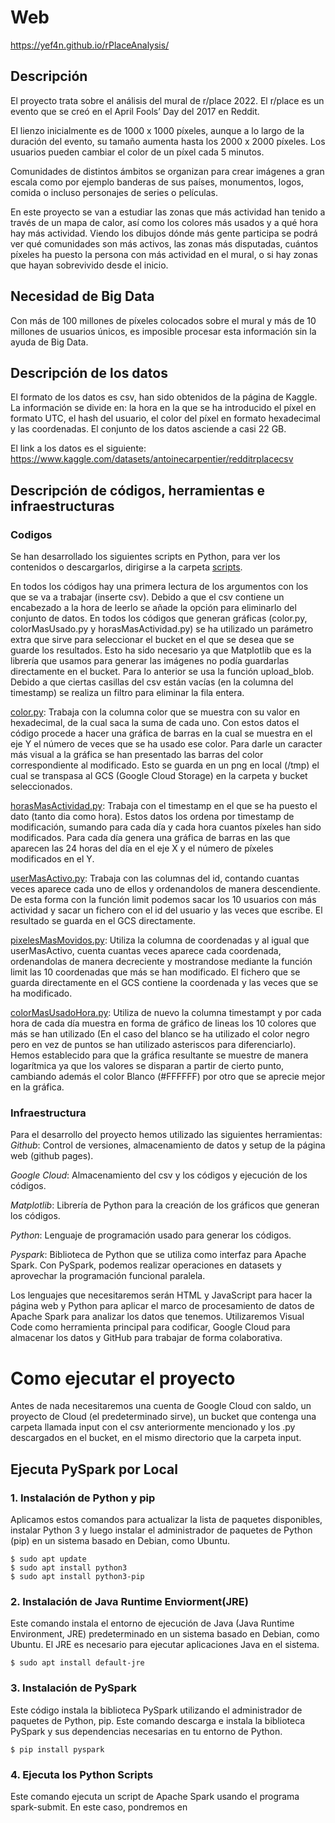 
# Web
https://yef4n.github.io/rPlaceAnalysis/

## Descripción
El proyecto trata sobre el análisis del mural de r/place 2022. El r/place es un evento que se creó en el April Fools’ Day del 2017 en Reddit.

El lienzo inicialmente es de 1000 x 1000 píxeles, aunque a lo largo de la duración del evento, su tamaño aumenta hasta los 2000 x 2000 píxeles. Los usuarios pueden cambiar el color de un píxel cada 5 minutos.

Comunidades de distintos ámbitos se organizan para crear imágenes a gran escala como por ejemplo banderas de sus países, monumentos, logos, comida o incluso personajes de series o películas.

En este proyecto se van a estudiar las zonas que más actividad han tenido a través de un mapa de calor, así como los colores más usados y a qué hora hay más actividad. Viendo los dibujos dónde más gente participa se podrá ver qué comunidades son más activos, las zonas más disputadas, cuántos píxeles ha puesto la persona con más actividad en el mural, o si hay zonas que hayan sobrevivido desde el inicio.

## Necesidad de Big Data
Con más de 100 millones de píxeles colocados sobre el mural y más de 10 millones de usuarios únicos, es imposible procesar esta información sin la ayuda de Big Data.

## Descripción de los datos
El formato de los datos es csv, han sido obtenidos de la página de Kaggle. La información se divide en: la hora en la que se ha introducido el píxel en formato UTC, el hash del usuario, el color del píxel en formato hexadecimal y las coordenadas. El conjunto de los datos asciende a casi 22 GB.

El link a los datos es el siguiente: https://www.kaggle.com/datasets/antoinecarpentier/redditrplacecsv

## Descripción de códigos, herramientas e infraestructuras

### Codigos
Se han desarrollado los siguientes scripts en Python, para ver los contenidos o descargarlos, dirigirse a la carpeta [scripts](/scripts).

En todos los códigos hay una primera lectura de los argumentos con los que se va a trabajar (inserte csv). Debido a que el csv contiene un encabezado a la hora de leerlo se añade la opción para eliminarlo del conjunto de datos.
En todos los códigos que generan gráficas (color.py, colorMasUsado.py y  horasMasActividad.py) se ha utilizado un parámetro extra que sirve para seleccionar el bucket en el que se desea que se guarde los resultados. Esto ha sido necesario ya que Matplotlib que es la librería que usamos para generar las imágenes no podía guardarlas directamente en el bucket. Para lo anterior se usa la función upload_blob.
Debido a que ciertas casillas del csv están vacías (en la columna del timestamp) se realiza un filtro para eliminar la fila entera.

[color.py](/scripts/color.py): Trabaja con la columna color que se muestra con su valor en hexadecimal, de la cual saca la suma de cada uno. Con estos datos el código procede a hacer una gráfica de barras en la cual se muestra en el eje Y el número de veces que se ha usado ese color. Para darle un caracter más visual a la gráfica se han presentado las barras del color correspondiente al modificado. Esto se guarda en un png en local (/tmp) el cual se transpasa al GCS (Google Cloud Storage) en la carpeta y bucket seleccionados.

[horasMasActividad.py](scripts/horasMasActividad.py): Trabaja con el timestamp en el que se ha puesto el dato (tanto dia como hora). Estos datos los ordena por timestamp de modificación, sumando para cada día y cada hora cuantos píxeles han sido modificados. Para cada día genera una gráfica de barras en las que aparecen las 24 horas del día en el eje X y el número de píxeles modificados en el Y.

[userMasActivo.py](scripts/userMasActivo.py): Trabaja con las columnas del id, contando cuantas veces aparece cada uno de ellos y ordenandolos de manera descendiente. De esta forma con la función limit podemos sacar los 10 usuarios con más actividad y sacar un fichero con el id del usuario y las veces que escribe. El resultado se guarda en el GCS directamente.

[pixelesMasMovidos.py](scripts/pixelesMasMovidos.py): Utiliza la columna de coordenadas y al igual que userMasActivo, cuenta cuantas veces aparece cada coordenada, ordenandolas de manera decreciente y mostrandose mediante la función limit las 10 coordenadas que más se han modificado. El fichero que se guarda directamente en el GCS contiene la coordenada y las veces que se ha modificado.

[colorMasUsadoHora.py](scripts/colorMasUsadoHora.py): Utiliza de nuevo la columna timestampt y por cada hora de cada día muestra en forma de gráfico de lineas los 10 colores que más se han utilizado (En el caso del blanco se ha utilizado el color negro pero en vez de puntos se han utilizado asteriscos para diferenciarlo). Hemos establecido para que la gráfica resultante se muestre de manera logarítmica ya que los valores se disparan a partir de cierto punto, cambiando además el color Blanco (#FFFFFF) por otro que se aprecie mejor en la gráfica.

### Infraestructura
Para el desarrollo del proyecto hemos utilizado las siguientes herramientas:
_Github_: Control de versiones, almacenamiento de datos y setup de la página web (github pages).

_Google Cloud_: Almacenamiento del csv y los códigos y ejecución de los códigos.

_Matplotlib_: Librería de Python para la creación de los gráficos que generan los códigos.

_Python_: Lenguaje de programación usado para generar los códigos.

_Pyspark_: Biblioteca de Python que se utiliza como interfaz para Apache Spark. Con PySpark, podemos realizar operaciones en datasets y aprovechar la programación funcional paralela.

Los lenguajes que necesitaremos serán HTML y JavaScript para hacer la página web y Python para aplicar el marco de procesamiento de datos de Apache Spark para analizar los datos que tenemos.
Utilizaremos Visual Code como herramienta principal para codificar, Google Cloud para almacenar los datos y GitHub para trabajar de forma colaborativa.
# Como ejecutar el proyecto
Antes de nada necesitaremos una cuenta de Google Cloud con saldo, un proyecto de Cloud (el predeterminado sirve), un bucket que contenga una carpeta llamada input con el csv anteriormente mencionado y los .py descargados en el bucket, en el mismo directorio que la carpeta input.

## Ejecuta PySpark por  Local
### 1. Instalación de Python y pip
Aplicamos estos comandos para actualizar la lista de paquetes disponibles, instalar Python 3 y luego instalar el administrador de paquetes de Python (pip) en un sistema basado en Debian, como Ubuntu.


```
$ sudo apt update
$ sudo apt install python3
$ sudo apt install python3-pip
```
### 2. Instalación de Java Runtime Enviorment(JRE)
Este comando instala el entorno de ejecución de Java (Java Runtime Environment, JRE) predeterminado en un sistema basado en Debian, como Ubuntu. El JRE es necesario para ejecutar aplicaciones Java en el sistema.

```$ sudo apt install default-jre```
### 3. Instalación de PySpark
Este código instala la biblioteca PySpark utilizando el administrador de paquetes de Python, pip. Este comando descarga e instala la biblioteca PySpark y sus dependencias necesarias en tu entorno de Python.

```$ pip install pyspark```
### 4. Ejecuta los Python Scripts
Este comando ejecuta un script de Apache Spark usando el programa spark-submit. En este caso, pondremos en <script>  el nombre del script de Spark que deseas ejecutar.

```$ spark-submit <script>```
## Ejecuta PySpark por Cloud
Este comando crea un clúster de Google Cloud Dataproc en la región "europe-west6" con un nodo maestro y nodos de trabajo, y establece el tamaño de los discos de arranque tanto para el nodo maestro como para los nodos de trabajo en 50 GB.

```
$ gcloud dataproc clusters create example-cluster --region europe-west6 --enable-component-gateway --master-boot-disk-size 50GB --worker-boot-disk-size 50GB
```
A continuación, ejecutamos el siguiente comando para establecer BUCKET como el bucket que creamos con anterioridad,

```$ BUCKET=gs://<your bucket name> ```

Y ahora, para ejecutar cada uno de los códigos tendríamos que realizar lo siguiente (Nos liamos un poco con los códigos debido a que _Matplotlib_ no podía guardar directamente las gráficas en el bucket):
Los tres primeros al generar gráficas con _Matplotlib_ necesitamos pasarle como parámetro el ID del bucket donde queremos que lo guarde.

Ejecutar color.py:  ```spark-submit <numero workers> <numero ejecutores> $BUCKET/color.py $BUCKET/input <nombre archivo salida> <ID bucket>```

Ejecutar colorMasUsadoHora.py: ```spark-submit <numero workers> <numero ejecutores> $BUCKET/colorMasUsadoHora.py $BUCKET/input $BUCKET/<nombre archivo salida> <ID bucket>```

Ejecutar horasMasActividad.py: ```spark-submit <numero workers> <numero ejecutores> $BUCKET/horasMasActividad.py $BUCKET/input $BUCKET/<nombre archivo salida> <ID bucket>```

Los últimos dos códigos generan un txt que será procesado para mostrar una tabla con los valores.

Ejecutar pixelesMasMovidos.py: ```spark-submit <numero workers> <numero ejecutores> $BUCKET/pixelesMasMovidos.py $BUCKET/input $BUCKET/<nombre archivo salida>```

Ejecutar userMasActivo.py: ```spark-submit  <numero workers> <numero ejecutores> $BUCKET/userMasActivo.py $BUCKET/input $BUCKET/<nombre archivo salida>```

# Comparaciones de tiempos

![Gráficas_tiempos](https://github.com/YeF4n/rPlaceAnalysis/assets/100349938/43e63a15-7eb1-41d5-beab-85e8d4aee1ed)

Los tiempos y speed-ups han sido los siguientes:

[color.py](/scripts/color.py): 

          -Master: 264
  
          -2 W 2 C: 96   -Speedup = 264/96 = 2,75
  
          -2 W 4 C: 96   -Speedup = 264/96 = 2,75
  
          -2 W 8 C: 59   -Speedup = 264/59 = 4,47
  
          -4 W 2 C: 66   -Speedup = 264/66 = 4
  
          -4 W 3 C: 60   -Speedup = 264/60 = 4,4
  
          -4 W 4 C: 60   -Speedup = 264/60 = 4,4

[horasMasActividad.py](scripts/horasMasActividad.py): 

          -Master: 462   
  
          -2 W 2 C: 150   -Speedup = 462/150 = 3,08
  
          -2 W 4 C: 156   -Speedup = 462/156 = 2,96
  
          -2 W 8 C: 84   -Speedup = 462/84 = 5,5
          
          -4 W 2 C: 90   -Speedup = 462/90 = 5,133
          
          -4 W 3 C: 96   -Speedup = 462/96 = 4,81
          
          -4 W 4 C: 96   -Speedup = 462/96 = 4,81
  
[pixelesMasMovidos.py](scripts/pixelesMasMovidos.py): 

          -Master: 342   
          
          -2 W 2 C: 114   -Speedup = 342/114 = 3
          
          -2 W 4 C: 120   -Speedup = 342/120 = 2,85
          
          -2 W 8 C: 66   -Speedup = 342/66 = 5,18
          
          -4 W 2 C: 72   -Speedup = 342/72 = 4,75
          
          -4 W 3 C: 78   -Speedup = 342/78 = 4,38
          
          -4 W 4 C: 78   -Speedup = 342/78 = 4,38

[userMasActivo.py](scripts/userMasActivo.py): 

          -Master: 600 
          
          -2 W 2 C: 144   -Speedup = 600/144 = 4,16
          
          -2 W 4 C: 150   -Speedup = 600/150 = 4
          
          -2 W 8 C: 84   -Speedup = 600/84 = 7,14
          
          -4 W 2 C: 90   -Speedup = 600/90 = 6,67
          
          -4 W 3 C: 90   -Speedup = 600/90 = 6,67
          
          -4 W 4 C: 90   -Speedup = 600/90 = 6,67
          
[colorMasUsadoHora.py](scripts/colorMasUsadoHora.py): 

          -Master: 900  
          
          -2 W 2 C: 252   -Speedup = 900/252 = 3,571
          
          -2 W 4 C: 252   -Speedup = 900/252 = 3,571
          
          -2 W 8 C: 132   -Speedup = 900/132 = 6,82
          
          -4 W 2 C: 144   -Speedup = 900/144 = 6,25
          
          -4 W 3 C: 144   -Speedup = 900/144 = 6,25
          
          -4 W 4 C: 150   -Speedup = 900/150 = 6
